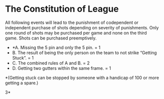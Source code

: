 # The Constitution of League

All following events will lead to the punishment of codependent or independent purchase of shots depending on severity of punishments. Only one round of shots may be purchased per game and none on the third game. Shots can be purchased preemptively. 
- *A. Missing the 5 pin and only the 5 pin. = 1
- B. The result of being the only person on the team to not strike “Getting Stuck”. = 1
- C. The combined rules of A and B. = 2
- D. Getting two gutters within the same frame. = 1

*(Getting stuck can be stopped by someone with a handicap of 100 or more getting a spare.)

3*
